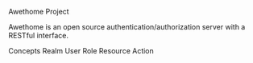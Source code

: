 Awethome Project

Awethome is an open source authentication/authorization server with a RESTful interface.

Concepts
 Realm
 User
 Role
 Resource
 Action
